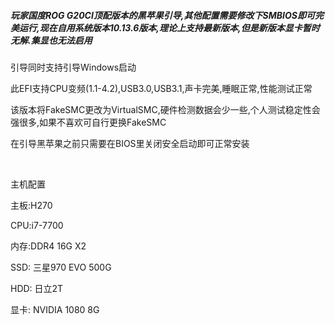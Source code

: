 <h5>玩家国度ROG G20CI顶配版本的黑苹果引导,其他配置需要修改下SMBIOS即可完美运行,现在自用系统版本10.13.6版本,理论上支持最新版本,但是新版本显卡暂时无解.集显也无法启用</h5>
<p>引导同时支持引导Windows启动</p>
<p>此EFI支持CPU变频(1.1-4.2),USB3.0,USB3.1,声卡完美,睡眠正常,性能测试正常</p>
<p>该版本将FakeSMC更改为VirtualSMC,硬件检测数据会少一些,个人测试稳定性会强很多,如果不喜欢可自行更换FakeSMC</p>
<p>在引导黑苹果之前只需要在BIOS里关闭安全启动即可正常安装</p>
<p>&nbsp;</p>
<p>主机配置</p>
<p>主板:H270</p>
<p>CPU:i7-7700</p>
<p>内存:DDR4 16G X2</p>
<p>SSD: 三星970 EVO 500G</p>
<p>HDD: 日立2T</p>
<p>显卡: NVIDIA 1080 8G</p>
